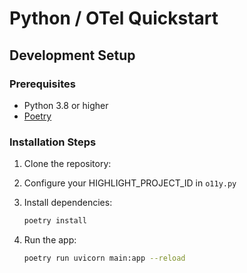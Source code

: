 # Python / OTel Quickstart

## Development Setup

### Prerequisites
- Python 3.8 or higher
- [Poetry](https://python-poetry.org/docs/#installation)

### Installation Steps
1. Clone the repository:
2. Configure your HIGHLIGHT_PROJECT_ID in `o11y.py`
3. Install dependencies:
   ```bash
   poetry install
   ```

4. Run the app:
   ```bash
   poetry run uvicorn main:app --reload
   ```